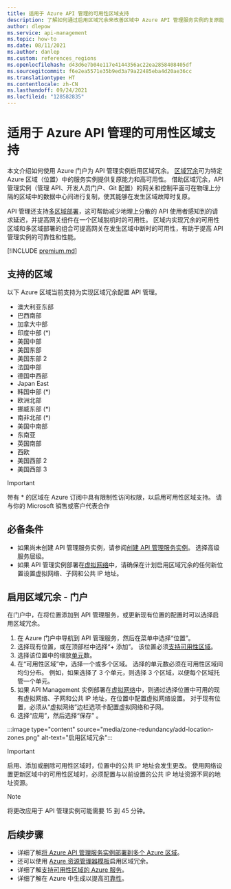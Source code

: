```yaml
---
title: 适用于 Azure API 管理的可用性区域支持
description: 了解如何通过启用区域冗余来改善区域中 Azure API 管理服务实例的复原能力。
author: dlepow
ms.service: api-management
ms.topic: how-to
ms.date: 08/11/2021
ms.author: danlep
ms.custom: references_regions
ms.openlocfilehash: d43d6e7b04e117e4144356ac22ea2858408405df
ms.sourcegitcommit: f6e2ea5571e35b9ed3a79a22485eba4d20ae36cc
ms.translationtype: HT
ms.contentlocale: zh-CN
ms.lasthandoff: 09/24/2021
ms.locfileid: "128582835"
---
```

# <a name="availability-zone-support-for-azure-api-management"></a>适用于 Azure API 管理的可用性区域支持 

本文介绍如何使用 Azure 门户为 API 管理实例启用区域冗余。 [区域冗余](../availability-zones/az-overview.md#availability-zones)可为特定 Azure 区域（位置）中的服务实例提供复原能力和高可用性。 借助区域冗余，API 管理实例（管理 API、开发人员门户、Git 配置）的网关和控制平面可在物理上分隔的区域中的数据中心间进行复制，使其能够在发生区域故障时复原。 

API 管理还支持[多区域部署](api-management-howto-deploy-multi-region.md)，这可帮助减少地理上分散的 API 使用者感知到的请求延迟，并提高网关组件在一个区域脱机时的可用性。 区域内实现冗余的可用性区域和多区域部署的组合可提高网关在发生区域中断时的可用性，有助于提高 API 管理实例的可靠性和性能。

[!INCLUDE [premium.md](../../includes/api-management-availability-premium.md)]

## <a name="supported-regions"></a>支持的区域

以下 Azure 区域当前支持为实现区域冗余配置 API 管理。

* 澳大利亚东部
* 巴西南部
* 加拿大中部
* 印度中部 (*)
* 美国中部
* 美国东部
* 美国东部 2
* 法国中部
* 德国中西部
* Japan East
* 韩国中部 (*)
* 欧洲北部
* 挪威东部 (*)
* 南非北部 (*)
* 美国中南部
* 东南亚
* 英国南部
* 西欧
* 美国西部 2
* 美国西部 3

> [!IMPORTANT]
> 带有 * 的区域在 Azure 订阅中具有限制性访问权限，以启用可用性区域支持。 请与你的 Microsoft 销售或客户代表合作

## <a name="prerequisites"></a>必备条件

* 如果尚未创建 API 管理服务实例，请参阅[创建 API 管理服务实例](get-started-create-service-instance.md)。 选择高级服务层级。
* 如果 API 管理实例部署在[虚拟网络](api-management-using-with-vnet.md)中，请确保在计划启用区域冗余的任何新位置设置虚拟网络、子网和公共 IP 地址。

## <a name="enable-zone-redundancy---portal"></a>启用区域冗余 - 门户

在门户中，在将位置添加到 API 管理服务，或更新现有位置的配置时可以选择启用区域冗余。

1. 在 Azure 门户中导航到 API 管理服务，然后在菜单中选择“位置”。
1. 选择现有位置，或在顶部栏中选择“+ 添加”。 该位置必须[支持可用性区域](#supported-regions)。
1. 选择该位置中的缩放[单元](upgrade-and-scale.md)数。
1. 在“可用性区域”中，选择一个或多个区域。 选择的单元数必须在可用性区域间均匀分布。 例如，如果选择了 3 个单元，则选择 3 个区域，以便每个区域托管一个单元。
1. 如果 API Management 实例部署在[虚拟网络](api-management-using-with-vnet.md)中，则通过选择位置中可用的现有虚拟网络、子网和公共 IP 地址，在位置中配置虚拟网络设置。 对于现有位置，必须从“虚拟网络”边栏选项卡配置虚拟网络和子网。
1. 选择“应用”，然后选择“保存” 。

:::image type="content" source="media/zone-redundancy/add-location-zones.png" alt-text="启用区域冗余":::

> [!IMPORTANT]
> 启用、添加或删除可用性区域时，位置中的公共 IP 地址会发生更改。 使用网络设置更新区域中的可用性区域时，必须配置与以前设置的公共 IP 地址资源不同的地址资源。

> [!NOTE]
> 将更改应用于 API 管理实例可能需要 15 到 45 分钟。

## <a name="next-steps"></a>后续步骤

* 详细了解[将 Azure API 管理服务实例部署到多个 Azure 区域](api-management-howto-deploy-multi-region.md)。
* 还可以使用 [Azure 资源管理器模板](https://github.com/Azure/azure-quickstart-templates/tree/master/quickstarts/microsoft.apimanagement/api-management-simple-zones)启用区域冗余。
* 详细了解[支持可用性区域的 Azure 服务](../availability-zones/az-region.md)。
* 详细了解在 Azure 中生成以提高[可靠性](/azure/architecture/framework/resiliency/app-design)。
